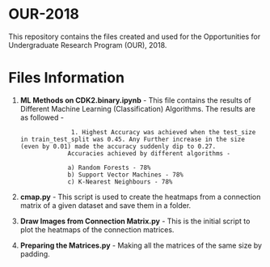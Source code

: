 # OUR-2018
This repository contains the files created and used for the Opportunities for Undergraduate Research Program (OUR), 2018.

# Files Information

1. **ML Methods on CDK2.binary.ipynb** - This file contains the results of Different Machine Learning (Classification) Algorithms. The results are as followed - 
				     
				     1. Highest Accuracy was achieved when the test_size in train_test_split was 0.45. Any Further increase in the size (even by 0.01) made the accuracy suddenly dip to 0.27.
					Accuracies achieved by different algorithms - 
						
					a) Random Forests - 78%
					b) Support Vector Machines - 78%
					c) K-Nearest Neighbours - 78%

2. **cmap.py** - This script is used to create the heatmaps from a connection matrix of a given dataset and save them in a folder.

3. **Draw Images from Connection Matrix.py** - This is the initial script to plot the heatmaps of the connection matrices.

4. **Preparing the Matrices.py** - Making all the matrices of the same size by padding.

